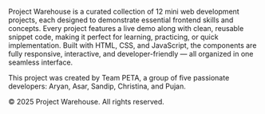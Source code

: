 Project Warehouse is a curated collection of 12 mini web development projects, each designed to demonstrate essential frontend skills and concepts. Every project features a live demo along with clean, reusable snippet code, making it perfect for learning, practicing, or quick implementation. Built with HTML, CSS, and JavaScript, the components are fully responsive, interactive, and developer-friendly — all organized in one seamless interface.

This project was created by Team PETA, a group of five passionate developers: Aryan, Asar, Sandip, Christina, and Pujan.

&copy; 2025 Project Warehouse. All rights reserved.